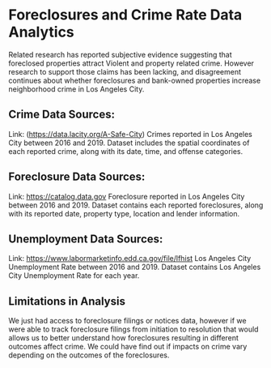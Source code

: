 # Foreclosures and Crime Rate Data Analytics
Related research has reported subjective evidence suggesting that foreclosed properties attract Violent and property related crime. However research to support those claims has been lacking, and disagreement continues about whether foreclosures and bank-owned properties increase neighborhood crime in Los Angeles City.

## Crime Data Sources:
 Link: (https://data.lacity.org/A-Safe-City)
Crimes reported in Los Angeles City between 2016 and 2019. 
Dataset includes the spatial coordinates of each reported crime, along with its date, time, and offense categories.
## Foreclosure Data Sources:
 Link: https://catalog.data.gov
Foreclosure reported in Los Angeles City between 2016 and 2019.
Dataset contains each reported foreclosures, along with its reported date, property type, location and lender information.
## Unemployment Data Sources:
 Link: https://www.labormarketinfo.edd.ca.gov/file/lfhist
Los Angeles City Unemployment Rate between 2016 and 2019.
Dataset contains Los Angeles City Unemployment Rate for each year.
## Limitations in Analysis
We just had access to foreclosure filings or notices data, however if we were able to track foreclosure filings from initiation to resolution that would allows us to better understand how foreclosures resulting in different outcomes affect crime. 
We could have find out if impacts on crime vary depending on the outcomes of the foreclosures.

